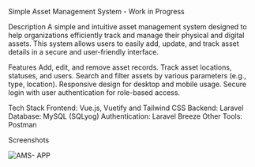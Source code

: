 Simple Asset Management System - Work in Progress

Description
A simple and intuitive asset management system designed to help organizations efficiently track and manage their physical and digital assets. This system allows users to easily add, update, and track asset details in a secure and user-friendly interface.

Features
Add, edit, and remove asset records.
Track asset locations, statuses, and users.
Search and filter assets by various parameters (e.g., type, location).
Responsive design for desktop and mobile usage.
Secure login with user authentication for role-based access.

Tech Stack
Frontend: Vue.js, Vuetify and Tailwind CSS
Backend: Laravel
Database: MySQL (SQLyog)
Authentication: Laravel Breeze
Other Tools: Postman

Screenshots

![AMS- APP](https://github.com/user-attachments/assets/2515d162-f51b-4388-b299-88b37b0bd9c8)



